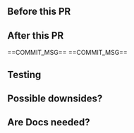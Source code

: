 ## Before this PR
<!-- What's wrong with the current state of the world and why change it now? -->

## After this PR
<!-- User-facing outcomes this PR delivers go below -->
==COMMIT_MSG==
==COMMIT_MSG==

## Testing
<!-- What kind of testing was performed to validate change is working as expected? Automated (unit, integration, stress/load), manual? -->

## Possible downsides?
<!-- Please describe any way users could be negatively affected by this PR. -->

## Are Docs needed?
<!-- Please indicate whether documentation is needed for this PR. -->
